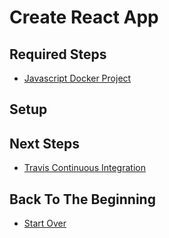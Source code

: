# Create React App

## Required Steps

- [Javascript Docker Project](/web/javascript-docker-project.md)

## Setup



## Next Steps

- [Travis Continuous Integration](/web/travis-continuous-integration.md)

## Back To The Beginning

- [Start Over](/README.md)


